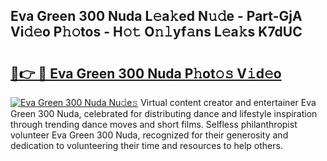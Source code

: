 ## Eva Green 300 Nuda L𝚎a𝚔ed N𝚞𝚍e - Part-GjA Vi𝚍𝚎o P𝚑𝚘tos - H𝚘𝚝 O𝚗𝚕yf𝚊ns L𝚎a𝚔s K7dUC

# <h2><a href="http://kf5vfz.oniu.top/?m=Eva+Green+300+Nuda">🔗👉 🔴 Eva Green 300 Nuda P𝚑ot𝚘𝚜 V𝚒d𝚎o</a></h2>

[![Eva Green 300 Nuda Nu𝚍e𝚜](https://i.imgur.com/0qMVB7G.gif)](http://kf5vfz.oniu.top/?m=Eva+Green+300+Nuda)
Virtual content creator and entertainer Eva Green 300 Nuda, celebrated for distributing dance and lifestyle inspiration through trending dance moves and short films. Selfless philanthropist volunteer Eva Green 300 Nuda, recognized for their generosity and dedication to volunteering their time and resources to help others.  

